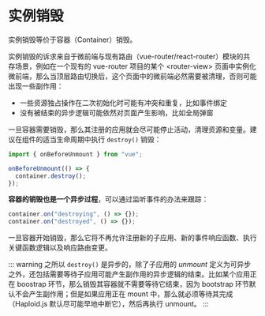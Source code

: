 # 实例销毁

实例销毁等价于容器（Container）销毁。

实例销毁的诉求来自于微前端与现有路由（vue-router/react-router）模块的共存场景，例如在一个现有的 vue-router 项目的某个 &lt;router-view&gt; 页面中实例化微前端，那么当顶层路由切换后，这个页面中的微前端必然需要被清理，否则可能出现一些副作用：

- 一些资源独占操作在二次初始化时可能有冲突和重复，比如事件绑定
- 没有被结束的异步逻辑可能依然对页面产生影响，比如全局弹窗

一旦容器需要销毁，那么其注册的应用就会尽可能停止活动，清理资源和变量。建议在组件的适当生命周期中执行 `destroy()` 销毁：

```ts
import { onBeforeUnmount } from "vue";

onBeforeUnmount(() => {
  container.destroy();
});
```

**容器的销毁也是一个异步过程**，可以通过监听事件的办法来跟踪：

```ts
container.on("destroying", () => {});
container.on("destroyed", () => {});
```

一旦容器开始销毁，那么它将不再允许注册新的子应用、新的事件响应函数、执行关键函数逻辑以及响应路由变更。

::: warning
之所以 `destroy()` 是异步的，除了子应用的 _unmount_ 定义为可异步之外，还包括需要等待子应用可能产生副作用的异步逻辑的结束。比如某个应用正在 boostrap 环节，那么销毁其容器就不需要等待它结束，因为 bootstrap 环节默认不会产生副作用；但是如果应用正在 mount 中，那么就必须等待其完成（Haploid.js 默认尽可能早地中断它），然后再执行 unmount。
:::
